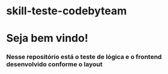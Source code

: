 # skill-teste-codebyteam

<h1>Seja bem vindo!</h1>
<h3>Nesse repositório está o teste de lógica e o frontend desenvolvido conforme o layout</h3>
